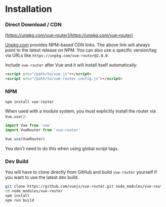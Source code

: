 # Installation

### Direct Download / CDN

[https://unpkg.com/vue-router](https://unpkg.com/vue-router)

[Unpkg.com](https://unpkg.com) provides NPM-based CDN links. The above link will always point to the latest release on NPM. You can also use a specific version/tag via URLs like `https://unpkg.com/vue-router@2.0.0`.

Include `vue-router` after Vue and it will install itself automatically:

``` html
<script src="/path/to/vue.js"></script>
<script src="/path/to/vue-router.config.js"></script>
```

### NPM

``` bash
npm install vue-router
```

When used with a module system, you must explicitly install the router via `Vue.use()`:

``` js
import Vue from 'vue'
import VueRouter from 'vue-router'

Vue.use(VueRouter)
```

You don't need to do this when using global script tags.

### Dev Build

You will have to clone directly from GitHub and build `vue-router` yourself if
you want to use the latest dev build.

``` bash
git clone https://github.com/vuejs/vue-router.git node_modules/vue-router
cd node_modules/vue-router
npm install
npm run build
```
